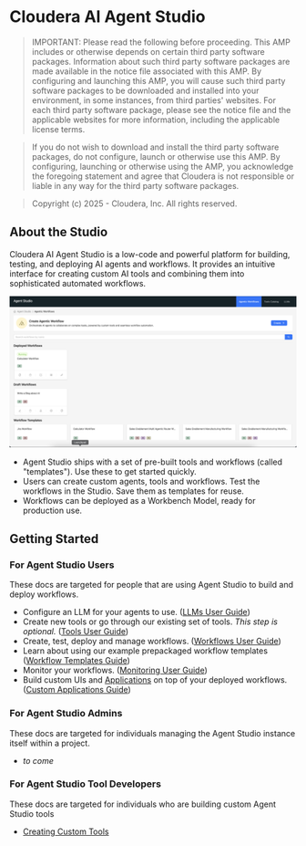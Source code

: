 # Cloudera AI Agent Studio

> IMPORTANT: Please read the following before proceeding. This AMP includes or otherwise depends on certain third party software packages. Information about such third party software packages are made available in the notice file associated with this AMP. By configuring and launching this AMP, you will cause such third party software packages to be downloaded and installed into your environment, in some instances, from third parties' websites. For each third party software package, please see the notice file and the applicable websites for more information, including the applicable license terms.

> If you do not wish to download and install the third party software packages, do not configure, launch or otherwise use this AMP. By configuring, launching or otherwise using the AMP, you acknowledge the foregoing statement and agree that Cloudera is not responsible or liable in any way for the third party software packages.

> Copyright (c) 2025 - Cloudera, Inc. All rights reserved.

## About the Studio
Cloudera AI Agent Studio is a low-code and powerful platform for building, testing, and deploying AI agents and workflows. It provides an intuitive interface for creating custom AI tools and combining them into sophisticated automated workflows.

![Agent Studio Homepage](./images/for_docs/Agent-Studio-Home.png)

- Agent Studio ships with a set of pre-built tools and workflows (called "templates"). Use these to get started quickly.
- Users can create custom agents, tools and workflows. Test the workflows in the Studio. Save them as templates for reuse.
- Workflows can be deployed as a Workbench Model, ready for production use.

## Getting Started

### For Agent Studio Users
These docs are targeted for people that are using Agent Studio to build and deploy workflows. 
 - Configure an LLM for your agents to use. ([LLMs User Guide](./docs/user_guide/models.md))
 - Create new tools or go through our existing set of tools. *This step is optional.* ([Tools User Guide](./docs/user_guide/tools.md))
 - Create, test, deploy and manage workflows. ([Workflows User Guide](./docs/user_guide/workflows.md))
 - Learn about using our example prepackaged workflow templates ([Workflow Templates Guide](docs/user_guide/workflow_templates.md))
 - Monitor your workflows. ([Monitoring User Guide](./docs/user_guide/monitoring.md))
 - Build custom UIs and [Applications](https://docs.cloudera.com/machine-learning/cloud/applications/topics/ml-applications-c.html) on top of your deployed workflows. ([Custom Applications Guide](./docs/user_guide/custom_workflow_application.md))

### For Agent Studio Admins
These docs are targeted for individuals managing the Agent Studio instance itself within a project.
 - *to come*

### For Agent Studio Tool Developers
These docs are targeted for individuals who are building custom Agent Studio tools
 - [Creating Custom Tools](./docs/user_guide/custom_tools.md)


